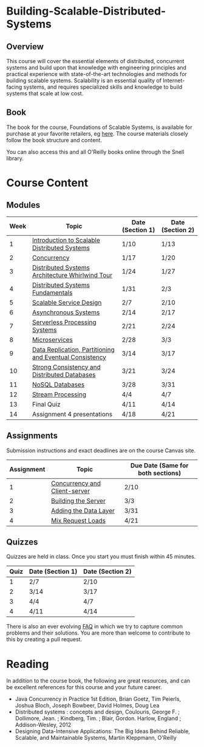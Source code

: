 # Building-Scalable-Distributed-Systems

## Overview

This course will cover the essential elements of distributed, concurrent systems and build upon that knowledge with engineering principles and practical experience with state-of-the-art technologies and methods for building scalable systems. Scalability is an essential quality of Internet-facing systems, and requires specialized skills and knowledge to build systems that scale at low cost. 


## Book

The book for the course, Foundations of Scalable Systems, is available for purchase at your favorite retailers, eg [here](https://www.amazon.com/Foundations-Scalable-Systems-Distributed-Architectures/dp/1098106067/ref=asc_df_1098106067/?tag=hyprod-20&linkCode=df0&hvadid=564700895175&hvpos=&hvnetw=g&hvrand=11230893476443846738&hvpone=&hvptwo=&hvqmt=&hvdev=c&hvdvcmdl=&hvlocint=&hvlocphy=9033322&hvtargid=pla-1643586021023&psc=1). The course materials closely follow the book structure and content.

You can also access this and all O'Reilly books online through the Snell library. 

# Course Content

## Modules

| Week | Topic                                                                                                   | Date (Section 1) | Date (Section 2) |
| ---- | ------------------------------------------------------------------------------------------------------- | ---------------- | ---------------- |
| 1    | [Introduction to Scalable Distributed Systems](https://gortonator.github.io/bsds-6650/Week-1)           | 1/10             | 1/13              |
| 2    | [Concurrency](http://gortonator.github.io/bsds-6650/Week-2)                                             | 1/17             | 1/20             |
| 3    | [Distributed Systems Architecture Whirlwind Tour](http://gortonator.github.io/bsds-6650/Week-3)         | 1/24             | 1/27             |
| 4    | [Distributed Systems Fundamentals](http://gortonator.github.io/bsds-6650/Week-4)                        | 1/31             | 2/3             |
| 5    | [Scalable Service Design](http://gortonator.github.io/bsds-6650/Week-5)                                 | 2/7              | 2/10             |
| 6    | [Asynchronous Systems](http://gortonator.github.io/bsds-6650/Week-6)                                    | 2/14             | 2/17            |
| 7    | [Serverless Processing Systems](http://gortonator.github.io/bsds-6650/Week-7)                           | 2/21             | 2/24            |
| 8    | [Microservices](http://gortonator.github.io/bsds-6650/Week-8)                                           | 2/28             | 3/3            |
| 9    | [Data Replication, Partitioning and Eventual Consistency](http://gortonator.github.io/bsds-6650/Week-9) | 3/14             | 3/17             |
| 10   | [Strong Consistency and Distributed Databases](http://gortonator.github.io/bsds-6650/Week-10)           | 3/21             | 3/24            |
| 11   | [NoSQL Databases](http://gortonator.github.io/bsds-6650/Week-11)                                        | 3/28             | 3/31            |
| 12   | [Stream Processing](http://gortonator.github.io/bsds-6650/Week-12)                                      | 4/4              | 4/7             |
| 13   | Final Quiz                                                                                              | 4/11             | 4/14             |
| 14   | Assignment 4 presentations                                                                              | 4/18             | 4/21            |

## Assignments

Submission instructions and exact deadlines are on the course Canvas site. 

| Assignment | Topic                                                                                                 | Due Date (Same for both sections) |
| ---------- | ----------------------------------------------------------------------------------------------------- | --------------------------------- |
| 1          | [Concurrency and Client-server](https://gortonator.github.io/bsds-6650/assignments-2022/Assignment-1) | 2/10                              |
| 2          | [Building the Server](https://gortonator.github.io/bsds-6650/assignments-2022/Assignment-2)           | 3/3                               |
| 3          | [Adding the Data Layer](https://gortonator.github.io/bsds-6650/assignments-2022/Assignment-3)         | 3/31                              |
| 4          | [Mix Request Loads](https://gortonator.github.io/bsds-6650/assignments-2022/Assignment-4)             | 4/21                              |

## Quizzes

Quizzes are held in class. Once you start you must finish within 45 minutes. 

| Quiz | Date (Section 1)                 | Date (Section 2) |
| ---- | -------------------------------- | ---------------- |
| 1    | 2/7                              | 2/10             |
| 2    | 3/14                             | 3/17             |
| 3    | 4/4                              | 4/7              |
| 4    | 4/11                             | 4/14             |

There is also an ever evolving [FAQ](https://gortonator.github.io/bsds-6650/FAQ) in which we try to capture common problems and their solutions. 
You are more than welcome to contribute to this by creating a pull request.

# Reading

In addition to the course book,  the following are great resources, and can be excellent references for this course and your future career.

* Java Concurrency in Practice 1st Edition, Brian Goetz, Tim Peierls, Joshua Bloch, Joseph Bowbeer, David Holmes, Doug Lea
* Distributed systems : concepts and design, Coulouris, George F. ; Dollimore, Jean. ; Kindberg, Tim. ; Blair, Gordon. Harlow, England ; Addison-Wesley, 2012
* Designing Data-Intensive Applications: The Big Ideas Behind Reliable, Scalable, and Maintainable Systems, Martin Kleppmann, O'Reilly
